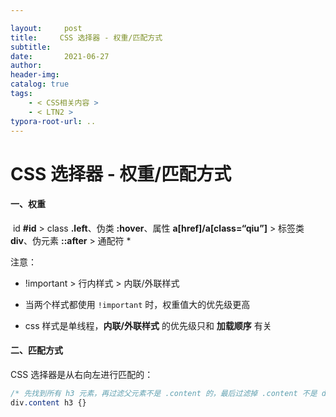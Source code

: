 ```yaml
---

layout:     post
title:     CSS 选择器 - 权重/匹配方式
subtitle:  
date:       2021-06-27
author:     
header-img: 
catalog: true
tags:
    - < CSS相关内容 >
    - < LTN2 >
typora-root-url: ..
---
```



# CSS 选择器 - 权重/匹配方式

#### 一、权重

​	id **#id** > class **.left**、伪类 **:hover**、属性 **a[href]/a[class=“qiu”]** > 标签类 **div**、伪元素 **::after** > 通配符 *

注意：

- !important > 行内样式 > 内联/外联样式

-	当两个样式都使用 `!important` 时，权重值大的优先级更高
-	css 样式是单线程，**内联/外联样式** 的优先级只和 **加载顺序** 有关

#### 二、匹配方式

CSS 选择器是从右向左进行匹配的：

```css
/* 先找到所有 h3 元素，再过滤父元素不是 .content 的，最后过滤掉 .content 不是 div 标签的 */
div.content h3 {}
```

